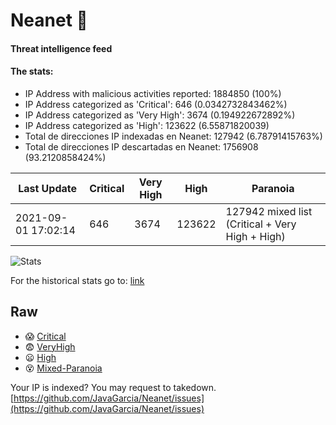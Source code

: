 # Neanet :hocho:
#### Threat intelligence feed
#### The stats:

- IP Address with malicious activities reported: 1884850 (100%)
- IP Address categorized as 'Critical':  646 (0.0342732843462%)
- IP Address categorized as 'Very High':  3674 (0.194922672892%)
- IP Address categorized as 'High':  123622 (6.55871820039)
- Total de direcciones IP indexadas en Neanet:  127942 (6.78791415763%)
- Total de direcciones IP descartadas en Neanet:  1756908 (93.2120858424%)

| Last Update | Critical | Very High | High | Paranoia |
| --- | --- | --- | --- | --- |
| 2021-09-01 17:02:14 | 646 | 3674 | 123622 | 127942 mixed list (Critical + Very High + High)|

![Stats](https://docs.google.com/spreadsheets/d/e/2PACX-1vSnaNMIXVabIpDJjufMlzH7poXnshF3mgd8Is1g9ytUEzVsP5my4Trn8f-xkoLLQ38xpL3HtmUexLo6/pubchart?oid=501124687&format=image)

For the historical stats go to: [link](/stats.csv)
## Raw
- :scream: [Critical](https://raw.githubusercontent.com/JavaGarcia/Neanet/master/blacklists/neanet_critical.txt)
- :fearful: [VeryHigh](https://raw.githubusercontent.com/JavaGarcia/Neanet/master/blacklists/neanet_veryHigh.txtt)
- :frowning: [High](https://raw.githubusercontent.com/JavaGarcia/Neanet/master/blacklists/neanet_high.txt)
- :dizzy_face: [Mixed-Paranoia](https://raw.githubusercontent.com/JavaGarcia/Neanet/master/blacklists/neanet_all.txt)


Your IP is indexed? You may request to takedown. [https://github.com/JavaGarcia/Neanet/issues](https://github.com/JavaGarcia/Neanet/issues)




















































































































































































































































































































































































































































































































































































































































































































































































































































































































































































































































































































































































































































































































































































































































































































































































































































































































































































































































































































































































































































































































































































































































































































































































































































































































































































































































































































































































































































































































































































































































































































































































































































































































































































































































































































































































































































































































































































































































































































































































































































































































































































































































































































































































































































































































































































































































































































































































































































































































































































































































































































































































































































































































































































































































































































































































































































































































































































































































































































































































































































































































































































































































































































































































































































































































































































































































































































































































































































































































































































































































































































































































































































































































































































































































































































































































































































































































































































































































































































































































































































































































































































































































































































































































































































































































































































































































